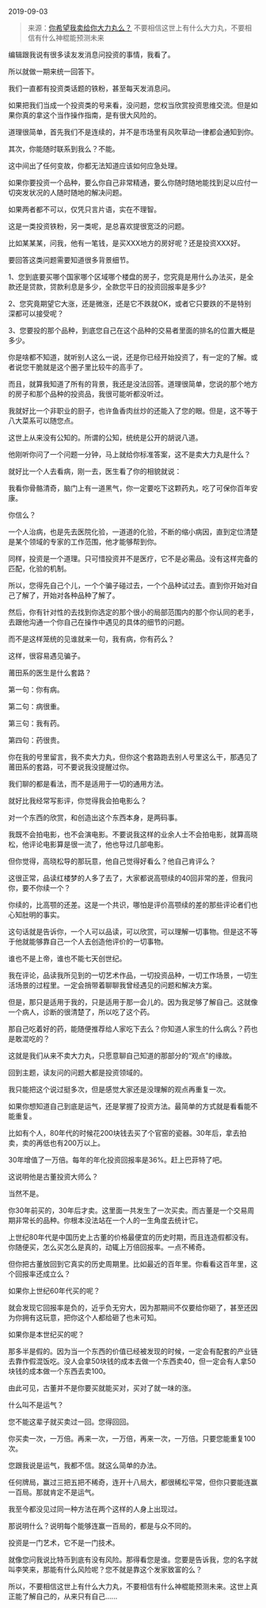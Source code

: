 2019-09-03

> 来源：[你希望我卖给你大力丸么？](http://mp.weixin.qq.com/s?__biz=MzU3NDc5Nzc0NQ==&mid=2247485372&idx=2&sn=536f81e33277ae079a0f1a2b2f826fdc&chksm=fd2da562ca5a2c74bfe15accc5638743621af2690e0d379451a3b6984f9c4c0179b854cdaf1b&scene=27#wechat_redirect)
> 不要相信这世上有什么大力丸，不要相信有什么神棍能预测未来

编辑跟我说有很多读友发消息问投资的事情，我看了。  

所以就做一期来统一回答下。  

  

我们一直都有投资类话题的铁粉，甚至每天发消息问。

  

如果把我们当成一个投资类的号来看，没问题，您权当欣赏投资思维交流。但是如果你真的拿这个当作操作指南，是有很大风险的。

  

道理很简单，首先我们不是连续的，并不是市场里有风吹草动一律都会通知到你。

  

其次，你能随时联系到我么？不能。

  

这中间出了任何变故，你都无法知道应该如何应急处理。

  

如果你要投资一个品种，要么你自己非常精通，要么你随时随地能找到足以应付一切突发状况的人随时随地的解决问题。

  

如果两者都不可以，仅凭只言片语，实在不理智。

  

这是一类投资铁粉，另一类呢，是总喜欢提很宽泛的问题。

  

比如某某某，问我，他有一笔钱，是买XXX地方的房好呢？还是投资XXX好。

  

要回答这类问题需要知道很多背景细节。  

  

1、您到底要买哪个国家哪个区域哪个楼盘的房子，您究竟是用什么办法买，是全款还是贷款，贷款利息是多少，全款您平日的投资回报率是多少?

  

2、您究竟期望它大涨，还是微涨，还是它不跌就OK，或者它只要跌的不是特别深都可以接受呢？

  

3、您要投的那个品种，到底您自己在这个品种的交易者里面的排名的位置大概是多少。

  

你是啥都不知道，就听别人这么一说，还是你已经开始投资了，有一定的了解。或者说您干脆就是这个圈子里比较牛的高手了。

  

而且，就算我知道了所有的背景，我还是没法回答。道理很简单，您说的那个地方的房子和那个品种的投资品，我很可能听都没听过。

  

我就好比一个非职业的厨子，也许鱼香肉丝炒的还能入了您的眼。但是，这不等于八大菜系可以随您点。

  

这世上从来没有公知的。所谓的公知，统统是公开的胡说八道。

  

他刚听你问了一个问题一分钟，马上就给你标准答案，这不是卖大力丸是什么？

  

就好比一个人去看病，刚一去，医生看了你的相貌就说：

我看你骨骼清奇，脑门上有一道黑气，你一定要吃下这颗药丸，吃了可保你百年安康。

  

你信么？

  

一个人治病，也是先去医院化验，一道道的化验，不断的缩小病因，直到定位清楚是某个领域的专家的工作范围，他才能够帮到你。

  

同样，投资是一个道理。只可惜投资并不是医疗，它不是必需品。没有这样完备的匹配，化验的机制。

  

所以，您得先自己个儿，一个个骗子碰过去，一个个品种试过去。直到你开始对自己了解了，开始对各种品种了解了。

  

然后，你有针对性的去找到你选定的那个很小的局部范围内的那个你认同的老手，去跟他沟通一个你自己在操作中遇见的具体的细节的问题。

  

而不是这样笼统的见谁就来一句，我有病，你有药么？

  

这样，很容易遇见骗子。

  

莆田系的医生是什么套路？

  

第一句：你有病。

第二句：病很重。

第三句：我有药。

第四句：药很贵。

  

你在我的号里留言，我不卖大力丸，但你这个套路跑去别人号里这么干，那遇见了莆田系的套路，可不要说我没提醒过你。

  

我们聊的都是看法，而不是适用于一切的通用方法。

  

就好比我经常写影评，你觉得我会拍电影么？

  

对一个东西的欣赏，和创造出这个东西本身，是两码事。  

  

我既不会拍电影，也不会演电影。不要说我这样的业余人士不会拍电影，就算高晓松，他评论电影算是很一流了，他也导过几部电影。

  

但你觉得，高晓松导的那玩意，他自己觉得好看么？他自己肯评么？

  

这很正常，品读红楼梦的人多了去了，大家都说高颚续的40回非常的差，但我问你，要不你续一个？

  

你续的，比高颚的还差。这是一个共识，哪怕是评价高颚续的差的那些评论者们也心知肚明的事实。

  

这句话就是告诉你，一个人可以品读，可以欣赏，可以理解一切事物。但是这不等于他就能够靠自己一个人去创造他评价的一切事物。

  

谁也不是上帝，谁也不能七天创世纪。

  

我在评论，品读我所见到的一切艺术作品，一切投资品种，一切工作场景，一切生活场景的过程里。一定会捎带着聊聊我曾经遇见的问题和解决方案。

  

但是，那只是适用于我的，只是适用于那一会儿的。因为我足够了解自己。这就像一个病人，诊断的很清楚了，所以吃了这个药。

  

那自己吃着好的药，能随便推荐给人家吃下去么？你知道人家生的什么病么？药也是敢混吃的？

  

这就是我们从来不卖大力丸，只愿意聊自己知道的那部分的“观点”的缘故。

  

回到主题，读友问的问题大都是投资领域的。

  

我只能把这个说过挺多次，但是感觉大家还是没理解的观点再重复一次。

  

如果你想知道自己到底是运气，还是掌握了投资方法。最简单的方式就是看看能不能重复。

  

比如有个人，80年代的时候花200块钱去买了个官窑的瓷器。30年后，拿去拍卖，卖的再低也有200万以上。

  

30年增值了一万倍。每年的年化投资回报率是36%。赶上巴菲特了吧。

  

这说明他是古董投资大师么？

当然不是。

  

你30年前买的，30年后才卖。这里面一共发生了一次买卖。而古董是一个交易周期非常长的品种。你根本没法站在一个人的一生角度去统计它。

  

上世纪80年代是中国历史上古董的价格最便宜的历史时期，而且连造假都没有。你随便买，怎么买怎么是真的，动辄上万倍回报率。一点不稀奇。

  

但你把古董放回到它真实的历史周期里。比如最近的百年里。你看看这百年里，这个回报率还成立么？

  

如果你上世纪60年代买的呢？

  

就会发现它回报率是负的，近乎负无穷大，因为那期间不仅要给你砸了，甚至还因为你拥有这玩意，把你这个人都给砸了也未可知。

  

如果你是本世纪买的呢？

  

那多半是假的。因为当一个东西的价值已经被发现的时候，一定会有配套的产业链去靠作假混饭吃。没人会拿50块钱的成本去做一个东西卖40，但一定会有人拿50块钱的成本做一个东西去卖100。

  

由此可见，古董并不是你要买就能买对，买对了就一味的涨。

  

什么叫不是运气？

  

您不能这辈子就买卖过一回。您得回回。

  

你买卖一次，一万倍。再来一次，一万倍，再来一次，一万倍。只要您能重复100次。

  

您跟我说是运气，我都不信。就这么简单的办法。

  

任何牌局，赢过三把五把不稀奇，连开十八局大，都很稀松平常，但你只要能连赢一百局。那就肯定不是运气。

  

我至今都没见过同一种方法在两个这样的人身上出现过。

  

那说明什么？说明每个能够连赢一百局的，都是与众不同的。

  

投资是一门艺术，它不是一门技术。

  

就像您问我说比特币到底有没有风险。那得看您是谁。您要是告诉我，您的名字就叫李笑来，那能有什么风险呢？您不就是靠这个发家致富的么？

  

所以，不要相信这世上有什么大力丸，不要相信有什么神棍能预测未来。这世上真正能了解自己的，从来只有自己......

